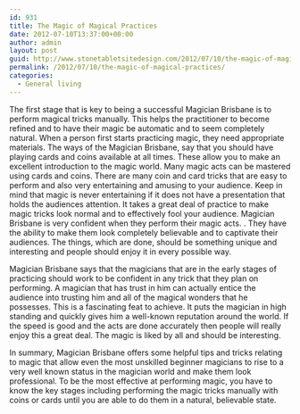 ```yaml
---
id: 931
title: The Magic of Magical Practices
date: 2012-07-10T13:37:00+00:00
author: admin
layout: post
guid: http://www.stonetabletsitedesign.com/2012/07/10/the-magic-of-magical-practices/
permalink: /2012/07/10/the-magic-of-magical-practices/
categories:
  - General living
---
```

The first stage that is key to being a successful Magician Brisbane is to perform magical tricks manually. This helps the practitioner to become refined and to have their magic be automatic and to seem completely natural. When a person first starts practicing magic, they need appropriate materials. The ways of the Magician Brisbane, say that you should have playing cards and coins available at all times. These allow you to make an excellent introduction to the magic world. Many magic acts can be mastered using cards and coins. There are many coin and card tricks that are easy to perform and also very entertaining and amusing to your audience. Keep in mind that magic is never entertaining if it does not have a presentation that holds the audiences attention. It takes a great deal of practice to make magic tricks look normal and to effectively fool your audience. Magician Brisbane is very confident when they perform their magic acts. . They have the ability to make them look completely believable and to captivate their audiences. The things, which are done, should be something unique and interesting and people should enjoy it in every possible way.

Magician Brisbane says that the magicians that are in the early stages of practicing should work to be confident in any trick that they plan on performing. A magician that has trust in him can actually entice the audience into trusting him and all of the magical wonders that he possesses. This is a fascinating feat to achieve. It puts the magician in high standing and quickly gives him a well-known reputation around the world. If the speed is good and the acts are done accurately then people will really enjoy this a great deal. The magic is liked by all and should be interesting.

In summary, Magician Brisbane offers some helpful tips and tricks relating to magic that allow even the most unskilled beginner magicians to rise to a very well known status in the magician world and make them look professional. To be the most effective at performing magic, you have to know the key stages including performing the magic tricks manually with coins or cards until you are able to do them in a natural, believable state.